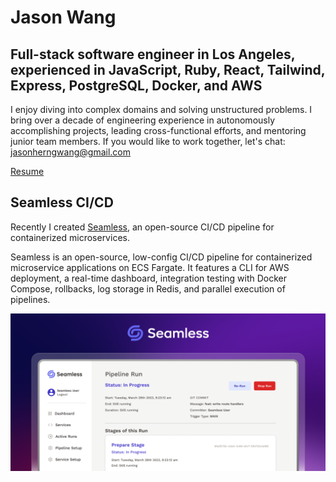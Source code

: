 # Jason Wang

## Full-stack software engineer in Los Angeles, experienced in JavaScript, Ruby, React, Tailwind, Express, PostgreSQL, Docker, and AWS

I enjoy diving into complex domains and solving unstructured problems. I bring over a decade of engineering experience in autonomously accomplishing projects, leading cross-functional efforts, and mentoring junior team members. If you would like to work together, let's chat: jasonherngwang@gmail.com

[Resume](https://jasonherngwang.com/Jason_Wang_Resume.pdf)

## Seamless CI/CD

Recently I created [Seamless](https://seamless-cicd.com), an open-source CI/CD pipeline for containerized microservices.

Seamless is an open-source, low-config CI/CD pipeline for containerized microservice applications on ECS Fargate. It features a CLI for AWS deployment, a real-time dashboard, integration testing with Docker Compose, rollbacks, log storage in Redis, and parallel execution of pipelines.

![Seamless CI/CD](/public/images/seamless/seamless.png)